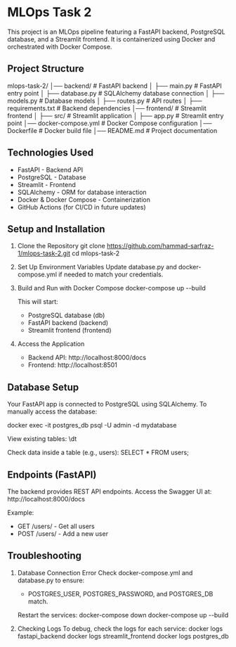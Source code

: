 MLOps Task 2
============

This project is an MLOps pipeline featuring a FastAPI backend, PostgreSQL database, and a Streamlit frontend.
It is containerized using Docker and orchestrated with Docker Compose.

Project Structure
-----------------
mlops-task-2/
│── backend/              # FastAPI backend
│   ├── main.py          # FastAPI entry point
│   ├── database.py      # SQLAlchemy database connection
│   ├── models.py        # Database models
│   ├── routes.py        # API routes
│   ├── requirements.txt # Backend dependencies
│── frontend/             # Streamlit frontend
│   ├── src/             # Streamlit application
│   ├── app.py           # Streamlit entry point
│── docker-compose.yml    # Docker Compose configuration
│── Dockerfile            # Docker build file
│── README.md             # Project documentation

Technologies Used
-----------------
- FastAPI - Backend API
- PostgreSQL - Database
- Streamlit - Frontend
- SQLAlchemy - ORM for database interaction
- Docker & Docker Compose - Containerization
- GitHub Actions (for CI/CD in future updates)

Setup and Installation
----------------------
1. Clone the Repository
   git clone https://github.com/hammad-sarfraz-1/mlops-task-2.git
   cd mlops-task-2

2. Set Up Environment Variables
   Update database.py and docker-compose.yml if needed to match your credentials.

3. Build and Run with Docker Compose
   docker-compose up --build

   This will start:
   - PostgreSQL database (db)
   - FastAPI backend (backend)
   - Streamlit frontend (frontend)

4. Access the Application
   - Backend API: http://localhost:8000/docs
   - Frontend: http://localhost:8501

Database Setup
--------------
Your FastAPI app is connected to PostgreSQL using SQLAlchemy.
To manually access the database:

   docker exec -it postgres_db psql -U admin -d mydatabase

View existing tables:
   \dt

Check data inside a table (e.g., users):
   SELECT * FROM users;

Endpoints (FastAPI)
-------------------
The backend provides REST API endpoints. Access the Swagger UI at:
   http://localhost:8000/docs

Example:
- GET /users/ - Get all users
- POST /users/ - Add a new user

Troubleshooting
---------------
1. Database Connection Error
   Check docker-compose.yml and database.py to ensure:
   - POSTGRES_USER, POSTGRES_PASSWORD, and POSTGRES_DB match.

   Restart the services:
   docker-compose down
   docker-compose up --build

2. Checking Logs
   To debug, check the logs for each service:
   docker logs fastapi_backend
   docker logs streamlit_frontend
   docker logs postgres_db

